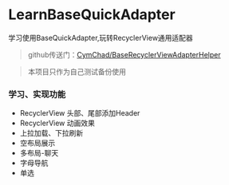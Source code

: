 # LearnBaseQuickAdapter
学习使用BaseQuickAdapter,玩转RecyclerView通用适配器

> github传送门：[CymChad/BaseRecyclerViewAdapterHelper](https://github.com/CymChad/BaseRecyclerViewAdapterHelper "BaseRecyclerViewAdapterHelper")

> 本项目只作为自己测试备份使用

### 学习、实现功能
- RecyclerView 头部、尾部添加Header
- RecyclerView 动画效果
- 上拉加载、下拉刷新
- 空布局展示
- 多布局-聊天
- 字母导航
- 单选
